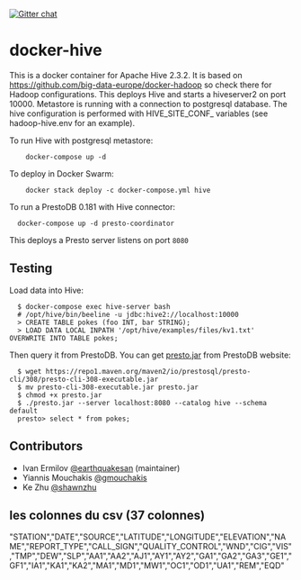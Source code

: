 [![Gitter chat](https://badges.gitter.im/gitterHQ/gitter.png)](https://gitter.im/big-data-europe/Lobby)

# docker-hive

This is a docker container for Apache Hive 2.3.2. It is based on https://github.com/big-data-europe/docker-hadoop so check there for Hadoop configurations.
This deploys Hive and starts a hiveserver2 on port 10000.
Metastore is running with a connection to postgresql database.
The hive configuration is performed with HIVE_SITE_CONF_ variables (see hadoop-hive.env for an example).

To run Hive with postgresql metastore:
```
    docker-compose up -d
```

To deploy in Docker Swarm:
```
    docker stack deploy -c docker-compose.yml hive
```

To run a PrestoDB 0.181 with Hive connector:

```
  docker-compose up -d presto-coordinator
```

This deploys a Presto server listens on port `8080`

## Testing
Load data into Hive:
```
  $ docker-compose exec hive-server bash
  # /opt/hive/bin/beeline -u jdbc:hive2://localhost:10000
  > CREATE TABLE pokes (foo INT, bar STRING);
  > LOAD DATA LOCAL INPATH '/opt/hive/examples/files/kv1.txt' OVERWRITE INTO TABLE pokes;
```

Then query it from PrestoDB. You can get [presto.jar](https://prestosql.io/docs/current/installation/cli.html) from PrestoDB website:
```
  $ wget https://repo1.maven.org/maven2/io/prestosql/presto-cli/308/presto-cli-308-executable.jar
  $ mv presto-cli-308-executable.jar presto.jar
  $ chmod +x presto.jar
  $ ./presto.jar --server localhost:8080 --catalog hive --schema default
  presto> select * from pokes;
```

## Contributors
* Ivan Ermilov [@earthquakesan](https://github.com/earthquakesan) (maintainer)
* Yiannis Mouchakis [@gmouchakis](https://github.com/gmouchakis)
* Ke Zhu [@shawnzhu](https://github.com/shawnzhu)


## les colonnes du csv (37 colonnes)
"STATION","DATE","SOURCE","LATITUDE","LONGITUDE","ELEVATION","NAME","REPORT_TYPE","CALL_SIGN","QUALITY_CONTROL","WND","CIG","VIS","TMP","DEW","SLP","AA1","AA2","AJ1","AY1","AY2","GA1","GA2","GA3","GE1","GF1","IA1","KA1","KA2","MA1","MD1","MW1","OC1","OD1","UA1","REM","EQD"


